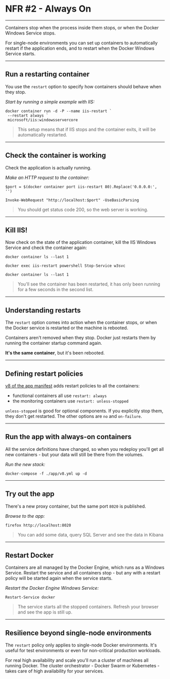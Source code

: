 # NFR #2 - Always On

---

Containers stop when the process inside them stops, or when the Docker Windows Service stops.

For single-node environments you can set up containers to automatically restart if the application ends, and to restart when the Docker Windows Service starts.

---

## Run a restarting container

You use the `restart` option to specify how containers should behave when they stop.

_Start by running a simple example with IIS:_

```
docker container run -d -P --name iis-restart `
 --restart always `
 microsoft/iis:windowsservercore
```

> This setup means that if IIS stops and the container exits, it will be automatically restarted.

---

## Check the container is working

Check the application is actually running.

_Make an HTTP request to the container:_

```
$port = $(docker container port iis-restart 80).Replace('0.0.0.0:', '')

Invoke-WebRequest "http://localhost:$port" -UseBasicParsing
```

> You should get status code 200, so the web server is working.

---

## Kill IIS!

Now check on the state of the application container, kill the IIS Windows Service and check the container again:

```
docker container ls --last 1
```

```
docker exec iis-restart powershell Stop-Service w3svc
```

```
docker container ls --last 1
```

> You'll see the container has been restarted, it has only been running for a few seconds in the second list. 

---

## Understanding restarts

The `restart` option comes into action when the container stops, or when the Docker service is restarted or the machine is rebooted.

Containers aren't removed when they stop. Docker just restarts them by running the container startup command again.

**It's the same container**, but it's been rebooted.

---

## Defining restart policies

[v8 of the app manifest](./app/v8.yml) adds restart policies to all the containers:

- functional containers all use `restart: always`
- the monitoring containers use `restart: unless-stopped`

`unless-stopped` is good for optional components. If you explicitly stop them, they don't get restarted. The other options are `no` and `on-failure`.

---

## Run the app with always-on containers

All the service definitions have changed, so when you redeploy you'll get all new containers - but your data will still be there from the volumes.

_Run the new stack:_

```
docker-compose -f ./app/v8.yml up -d
```

---

## Try out the app

There's a new proxy container, but the same port `8020` is published.

_Browse to the app:_

```
firefox http://localhost:8020
```

> You can add some data, query SQL Server and see the data in Kibana

---

## Restart Docker

Containers are all managed by the Docker Engine, which runs as a Windows Service. Restart the service and all containers stop - but any with a restart policy will be started again when the service starts.

_Restart the Docker Engine Windows Service:_

```
Restart-Service docker
```

> The service starts all the stopped containers. Refresh your browser and see the app is still up.

---

## Resilience beyond single-node environments

The `restart` policy only applies to single-node Docker environments. It's useful for test environments or even for non-critical production workloads.

For real high availability and scale you'll run a cluster of machines all running Docker. The cluster orchestrator - Docker Swarm or Kubernetes - takes care of high availability for your services.
